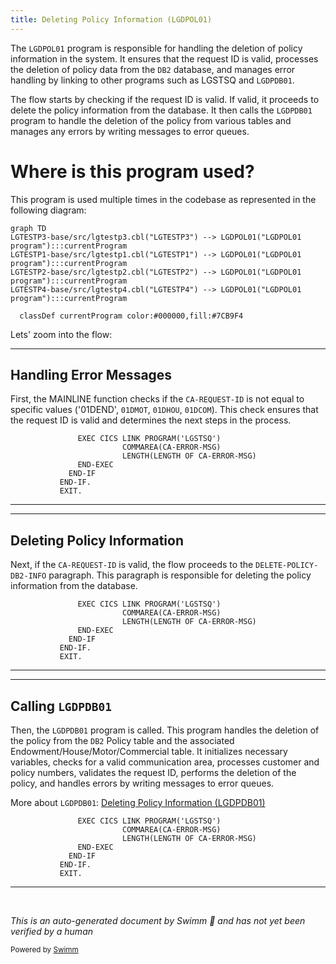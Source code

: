 ```yaml
---
title: Deleting Policy Information (LGDPOL01)
---
```

The <SwmToken path="base/src/lgdpol01.cbl" pos="11:6:6" line-data="       PROGRAM-ID. LGDPOL01.">`LGDPOL01`</SwmToken> program is responsible for handling the deletion of policy information in the system. It ensures that the request ID is valid, processes the deletion of policy data from the <SwmToken path="base/src/lgdpol01.cbl" pos="126:7:7" line-data="               PERFORM DELETE-POLICY-DB2-INFO">`DB2`</SwmToken> database, and manages error handling by linking to other programs such as LGSTSQ and <SwmToken path="base/src/lgdpol01.cbl" pos="59:3:3" line-data="       01 LGDPDB01                  PIC x(8) Value &#39;LGDPDB01&#39;.">`LGDPDB01`</SwmToken>.

The flow starts by checking if the request ID is valid. If valid, it proceeds to delete the policy information from the database. It then calls the <SwmToken path="base/src/lgdpol01.cbl" pos="59:3:3" line-data="       01 LGDPDB01                  PIC x(8) Value &#39;LGDPDB01&#39;.">`LGDPDB01`</SwmToken> program to handle the deletion of the policy from various tables and manages any errors by writing messages to error queues.

# Where is this program used?

This program is used multiple times in the codebase as represented in the following diagram:

```mermaid
graph TD
LGTESTP3-base/src/lgtestp3.cbl("LGTESTP3") --> LGDPOL01("LGDPOL01 program"):::currentProgram
LGTESTP1-base/src/lgtestp1.cbl("LGTESTP1") --> LGDPOL01("LGDPOL01 program"):::currentProgram
LGTESTP2-base/src/lgtestp2.cbl("LGTESTP2") --> LGDPOL01("LGDPOL01 program"):::currentProgram
LGTESTP4-base/src/lgtestp4.cbl("LGTESTP4") --> LGDPOL01("LGDPOL01 program"):::currentProgram

  classDef currentProgram color:#000000,fill:#7CB9F4
```

Lets' zoom into the flow:

<SwmSnippet path="/base/src/lgdpol01.cbl" line="180">

---

## Handling Error Messages

First, the MAINLINE function checks if the <SwmToken path="base/src/lgdpol01.cbl" pos="117:9:13" line-data="           MOVE FUNCTION UPPER-CASE(CA-REQUEST-ID) TO CA-REQUEST-ID">`CA-REQUEST-ID`</SwmToken> is not equal to specific values ('01DEND', <SwmToken path="base/src/lgdpol01.cbl" pos="120:14:14" line-data="                CA-REQUEST-ID NOT EQUAL TO &#39;01DMOT&#39; AND">`01DMOT`</SwmToken>, <SwmToken path="base/src/lgdpol01.cbl" pos="121:14:14" line-data="                CA-REQUEST-ID NOT EQUAL TO &#39;01DHOU&#39; AND">`01DHOU`</SwmToken>, <SwmToken path="base/src/lgdpol01.cbl" pos="122:14:14" line-data="                CA-REQUEST-ID NOT EQUAL TO &#39;01DCOM&#39; )">`01DCOM`</SwmToken>). This check ensures that the request ID is valid and determines the next steps in the process.

```cobol
               EXEC CICS LINK PROGRAM('LGSTSQ')
                         COMMAREA(CA-ERROR-MSG)
                         LENGTH(LENGTH OF CA-ERROR-MSG)
               END-EXEC
             END-IF
           END-IF.
           EXIT.

```

---

</SwmSnippet>

<SwmSnippet path="/base/src/lgdpol01.cbl" line="180">

---

## Deleting Policy Information

Next, if the <SwmToken path="base/src/lgdpol01.cbl" pos="117:9:13" line-data="           MOVE FUNCTION UPPER-CASE(CA-REQUEST-ID) TO CA-REQUEST-ID">`CA-REQUEST-ID`</SwmToken> is valid, the flow proceeds to the <SwmToken path="base/src/lgdpol01.cbl" pos="126:3:9" line-data="               PERFORM DELETE-POLICY-DB2-INFO">`DELETE-POLICY-DB2-INFO`</SwmToken> paragraph. This paragraph is responsible for deleting the policy information from the database.

```cobol
               EXEC CICS LINK PROGRAM('LGSTSQ')
                         COMMAREA(CA-ERROR-MSG)
                         LENGTH(LENGTH OF CA-ERROR-MSG)
               END-EXEC
             END-IF
           END-IF.
           EXIT.

```

---

</SwmSnippet>

<SwmSnippet path="/base/src/lgdpol01.cbl" line="180">

---

## Calling <SwmToken path="base/src/lgdpol01.cbl" pos="59:3:3" line-data="       01 LGDPDB01                  PIC x(8) Value &#39;LGDPDB01&#39;.">`LGDPDB01`</SwmToken>

Then, the <SwmToken path="base/src/lgdpol01.cbl" pos="59:3:3" line-data="       01 LGDPDB01                  PIC x(8) Value &#39;LGDPDB01&#39;.">`LGDPDB01`</SwmToken> program is called. This program handles the deletion of the policy from the <SwmToken path="base/src/lgdpol01.cbl" pos="126:7:7" line-data="               PERFORM DELETE-POLICY-DB2-INFO">`DB2`</SwmToken> Policy table and the associated Endowment/House/Motor/Commercial table. It initializes necessary variables, checks for a valid communication area, processes customer and policy numbers, validates the request ID, performs the deletion of the policy, and handles errors by writing messages to error queues.

More about <SwmToken path="base/src/lgdpol01.cbl" pos="59:3:3" line-data="       01 LGDPDB01                  PIC x(8) Value &#39;LGDPDB01&#39;.">`LGDPDB01`</SwmToken>: <SwmLink doc-title="Deleting Policy Information (LGDPDB01)">[Deleting Policy Information (LGDPDB01)](/.swm/deleting-policy-information-lgdpdb01.4iufc8fu.sw.md)</SwmLink>

```cobol
               EXEC CICS LINK PROGRAM('LGSTSQ')
                         COMMAREA(CA-ERROR-MSG)
                         LENGTH(LENGTH OF CA-ERROR-MSG)
               END-EXEC
             END-IF
           END-IF.
           EXIT.

```

---

</SwmSnippet>

&nbsp;

*This is an auto-generated document by Swimm 🌊 and has not yet been verified by a human*

<SwmMeta version="3.0.0" repo-id="Z2l0aHViJTNBJTNBa3luZHJ5bC1jaWNzLWdlbmFwcCUzQSUzQVN3aW1tLURlbW8=" repo-name="kyndryl-cics-genapp"><sup>Powered by [Swimm](/)</sup></SwmMeta>
